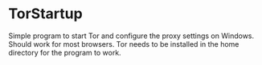 # TorStartup
Simple program to start Tor and configure the proxy settings on Windows. Should work for most browsers. Tor needs to be installed in the home directory for the program to work.
